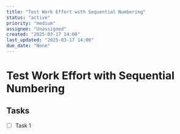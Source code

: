 ```yaml
---
title: "Test Work Effort with Sequential Numbering"
status: "active"
priority: "medium"
assignee: "Unassigned"
created: "2025-03-17 14:00"
last_updated: "2025-03-17 14:00"
due_date: "None"
---
```


# Test Work Effort with Sequential Numbering

## Tasks

- [ ] Task 1

